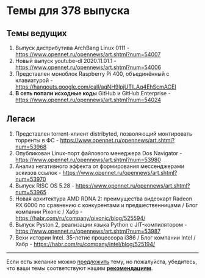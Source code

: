 # Темы для 378 выпуска

## Темы ведущих

1. Выпуск дистрибутива ArchBang Linux 0111 - https://www.opennet.ru/opennews/art.shtml?num=54007
1. Новый выпуск youtube-dl 2020.11.01.1 - https://www.opennet.ru/opennews/art.shtml?num=54006
1. Представлен моноблок Raspberry Pi 400, объединённый с клавиатурой - https://hangouts.google.com/call/agNH9lpjUTlLAq4EhScmACEI
1. **В сеть попали исходные коды** GitHub и GitHub Еnterprise - https://www.opennet.ru/opennews/art.shtml?num=54024

## Легаси

1. Представлен torrent-клиент distribyted, позволяющий монтировать торренты в ФС - https://www.opennet.ru/opennews/art.shtml?num=53968
1. Опубликован Linux-порт файлового менеджера Dos Navigator - https://www.opennet.ru/opennews/art.shtml?num=53980
1. Анализ негативного эффекта от формирования мессенджерами эскизов ссылок - https://www.opennet.ru/opennews/art.shtml?num=53970
1. Выпуск RISC OS 5.28 - https://www.opennet.ru/opennews/art.shtml?num=53965
1. Новая архитектура AMD RDNA 2: преимущества видеокарт Radeon RX 6000 по сравнению с конкурентами и предшественницами / Блог компании Pixonic / Хабр - https://habr.com/ru/company/pixonic/blog/525594/
1. Выпуск Pyston 2, реализации языка Python с JIT-компилятором - https://www.opennet.ru/opennews/art.shtml?num=53987
1. Вехи истории Intel. 35-летие процессора i386 / Блог компании Intel / Хабр - https://habr.com/ru/company/intel/blog/525194/
---

Если есть желание можно [предложить](themes_from_listeners.md) тему, но пожалуйста, убедитесь, что ваши темы соответствуют нашим **[рекомендациям](Recommendations_for_the_proposed_topics.md)**.
